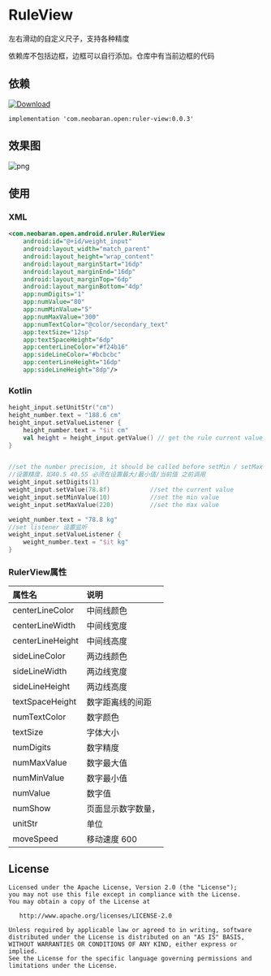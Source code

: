 # RuleView

左右滑动的自定义尺子，支持各种精度

依赖库不包括边框，边框可以自行添加。仓库中有当前边框的代码

## 依赖
 [ ![Download](https://api.bintray.com/packages/st2udio/neo-open/ruler-view/images/download.svg) ](https://bintray.com/st2udio/neo-open/ruler-view/_latestVersion)

`implementation 'com.neobaran.open:ruler-view:0.0.3'`


## 效果图

![png](https://github.com/szpnygo/RulerView/blob/master/images/index.png?raw=true)


## 使用
### XML
```xml
<com.neobaran.open.android.nruler.RulerView
    android:id="@+id/weight_input"
    android:layout_width="match_parent"
    android:layout_height="wrap_content"
    android:layout_marginStart="16dp"
    android:layout_marginEnd="16dp"
    android:layout_marginTop="6dp"
    android:layout_marginBottom="4dp"
    app:numDigits="1"
    app:numValue="80"
    app:numMinValue="5"
    app:numMaxValue="300"
    app:numTextColor="@color/secondary_text"
    app:textSize="12sp"
    app:textSpaceHeight="6dp"
    app:centerLineColor="#f24b16"
    app:sideLineColor="#bcbcbc"
    app:centerLineHeight="16dp"
    app:sideLineHeight="8dp"/>
```

### Kotlin
```kotlin
height_input.setUnitStr("cm")
height_number.text = "188.6 cm"
height_input.setValueListener {
    height_number.text = "$it cm"
    val height = height_input.getValue() // get the rule current value
}


//set the number precision, it should be called before setMin / setMax / setValue
//设置精度，如40.5 40.55 必须在设置最大/最小值/当前值 之前调用
weight_input.setDigits(1)
weight_input.setValue(78.8f)           //set the current value
weight_input.setMinValue(10)           //set the min value
weight_input.setMaxValue(220)          //set the max value

weight_number.text = "78.8 kg"
//set listener 设置监听
weight_input.setValueListener {
    weight_number.text = "$it kg"
}
```

### RulerView属性

属性名 | 说明
:------ | :------
centerLineColor | 中间线颜色
centerLineWidth | 中间线宽度
centerLineHeight | 中间线高度
sideLineColor | 两边线颜色
sideLineWidth | 两边线宽度
sideLineHeight | 两边线高度
textSpaceHeight | 数字距离线的间距
numTextColor | 数字颜色
textSize | 字体大小
numDigits | 数字精度
numMaxValue | 数字最大值
numMinValue | 数字最小值
numValue | 数字值
numShow | 页面显示数字数量，
unitStr | 单位
moveSpeed | 移动速度 600

License
---

	Licensed under the Apache License, Version 2.0 (the "License");
	you may not use this file except in compliance with the License.
	You may obtain a copy of the License at

	   http://www.apache.org/licenses/LICENSE-2.0

	Unless required by applicable law or agreed to in writing, software
	distributed under the License is distributed on an "AS IS" BASIS,
	WITHOUT WARRANTIES OR CONDITIONS OF ANY KIND, either express or implied.
	See the License for the specific language governing permissions and
	limitations under the License.

